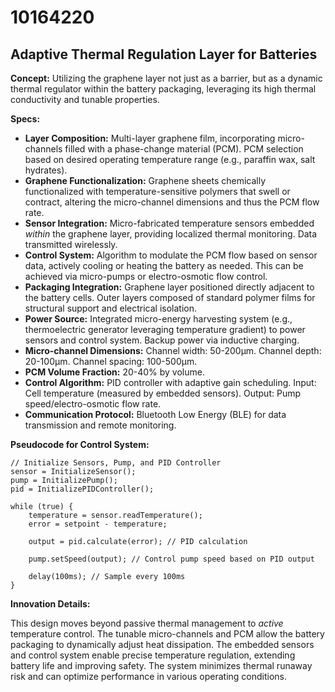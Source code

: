 # 10164220

## Adaptive Thermal Regulation Layer for Batteries

**Concept:** Utilizing the graphene layer not just as a barrier, but as a dynamic thermal regulator within the battery packaging, leveraging its high thermal conductivity and tunable properties.

**Specs:**

*   **Layer Composition:** Multi-layer graphene film, incorporating micro-channels filled with a phase-change material (PCM). PCM selection based on desired operating temperature range (e.g., paraffin wax, salt hydrates).
*   **Graphene Functionalization:** Graphene sheets chemically functionalized with temperature-sensitive polymers that swell or contract, altering the micro-channel dimensions and thus the PCM flow rate.
*   **Sensor Integration:** Micro-fabricated temperature sensors embedded *within* the graphene layer, providing localized thermal monitoring. Data transmitted wirelessly.
*   **Control System:** Algorithm to modulate the PCM flow based on sensor data, actively cooling or heating the battery as needed.  This can be achieved via micro-pumps or electro-osmotic flow control.
*   **Packaging Integration:** Graphene layer positioned directly adjacent to the battery cells. Outer layers composed of standard polymer films for structural support and electrical isolation.
*   **Power Source:** Integrated micro-energy harvesting system (e.g., thermoelectric generator leveraging temperature gradient) to power sensors and control system.  Backup power via inductive charging.
*   **Micro-channel Dimensions:**  Channel width: 50-200μm. Channel depth: 20-100μm. Channel spacing: 100-500μm.
*   **PCM Volume Fraction:** 20-40% by volume.
*   **Control Algorithm:**  PID controller with adaptive gain scheduling. Input: Cell temperature (measured by embedded sensors). Output: Pump speed/electro-osmotic flow rate.
*   **Communication Protocol:** Bluetooth Low Energy (BLE) for data transmission and remote monitoring.

**Pseudocode for Control System:**

```
// Initialize Sensors, Pump, and PID Controller
sensor = InitializeSensor();
pump = InitializePump();
pid = InitializePIDController();

while (true) {
    temperature = sensor.readTemperature();
    error = setpoint - temperature;

    output = pid.calculate(error); // PID calculation

    pump.setSpeed(output); // Control pump speed based on PID output

    delay(100ms); // Sample every 100ms
}
```

**Innovation Details:**

This design moves beyond passive thermal management to *active* temperature control. The tunable micro-channels and PCM allow the battery packaging to dynamically adjust heat dissipation. The embedded sensors and control system enable precise temperature regulation, extending battery life and improving safety. The system minimizes thermal runaway risk and can optimize performance in various operating conditions.